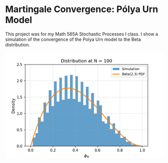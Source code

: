 # Martingale Convergence: Pólya Urn Model

This project was for my Math 565A Stochastic Processes I class. I show a simulation of the convergence of the Polya Urn model to the Beta distribution. 


<p align="center">
  <img src="img/polya_urn_animation.gif" alt="Pólya urn convergence" width="600"/>
</p>

